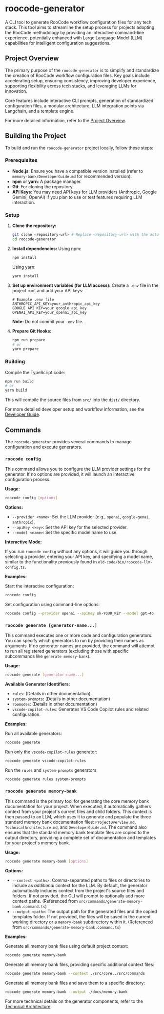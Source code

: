 # roocode-generator

A CLI tool to generate RooCode workflow configuration files for any tech stack. This tool aims to streamline the setup process for projects adopting the RooCode methodology by providing an interactive command-line experience, potentially enhanced with Large Language Model (LLM) capabilities for intelligent configuration suggestions.

## Project Overview

The primary purpose of the `roocode-generator` is to simplify and standardize the creation of RooCode workflow configuration files. Key goals include accelerating setup, ensuring consistency, improving developer experience, supporting flexibility across tech stacks, and leveraging LLMs for innovation.

Core features include interactive CLI prompts, generation of standardized configuration files, a modular architecture, LLM integration points via Langchain, and a template engine.

For more detailed information, refer to the [Project Overview](memory-bank/ProjectOverview.md).

## Building the Project

To build and run the `roocode-generator` project locally, follow these steps:

### Prerequisites

- **Node.js**: Ensure you have a compatible version installed (refer to `memory-bank/DeveloperGuide.md` for recommended version).
- **npm** or **yarn**: A package manager.
- **Git**: For cloning the repository.
- **API Keys**: You may need API keys for LLM providers (Anthropic, Google Gemini, OpenAI) if you plan to use or test features requiring LLM interaction.

### Setup

1.  **Clone the repository:**

    ```bash
    git clone <repository-url> # Replace <repository-url> with the actual URL
    cd roocode-generator
    ```

2.  **Install dependencies:**
    Using npm:

    ```bash
    npm install
    ```

    Using yarn:

    ```bash
    yarn install
    ```

3.  **Set up environment variables (for LLM access):**
    Create a `.env` file in the project root and add your API keys:

    ```env
    # Example .env file
    ANTHROPIC_API_KEY=your_anthropic_api_key
    GOOGLE_API_KEY=your_google_api_key
    OPENAI_API_KEY=your_openai_api_key
    ```

    **Note:** Do not commit your `.env` file.

4.  **Prepare Git Hooks:**
    ```bash
    npm run prepare
    # or
    yarn prepare
    ```

### Building

Compile the TypeScript code:

```bash
npm run build
# or
yarn build
```

This will compile the source files from `src/` into the `dist/` directory.

For more detailed developer setup and workflow information, see the [Developer Guide](memory-bank/DeveloperGuide.md).

## Commands

The `roocode-generator` provides several commands to manage configuration and execute generators.

### `roocode config`

This command allows you to configure the LLM provider settings for the generator. If no options are provided, it will launch an interactive configuration process.

**Usage:**

```bash
roocode config [options]
```

**Options:**

- `--provider <name>`: Set the LLM provider (e.g., `openai`, `google-genai`, `anthropic`).
- `--apiKey <key>`: Set the API key for the selected provider.
- `--model <name>`: Set the specific model name to use.

**Interactive Mode:**

If you run `roocode config` without any options, it will guide you through selecting a provider, entering your API key, and specifying a model name, similar to the functionality previously found in `old-code/bin/roocode-llm-config.ts`.

**Examples:**

Start the interactive configuration:

```bash
roocode config
```

Set configuration using command-line options:

```bash
roocode config --provider openai --apiKey sk-YOUR_KEY --model gpt-4o
```

### `roocode generate [generator-name...]`

This command executes one or more code and configuration generators. You can specify which generators to run by providing their names as arguments. If no generator names are provided, the command will attempt to run all registered generators (excluding those with specific subcommands like `generate memory-bank`).

**Usage:**

```bash
roocode generate [generator-name...]
```

**Available Generator Identifiers:**

- `rules`: (Details in other documentation)
- `system-prompts`: (Details in other documentation)
- `roomodes`: (Details in other documentation)
- `vscode-copilot-rules`: Generates VS Code Copilot rules and related configuration.

**Examples:**

Run all available generators:

```bash
roocode generate
```

Run only the `vscode-copilot-rules` generator:

```bash
roocode generate vscode-copilot-rules
```

Run the `rules` and `system-prompts` generators:

```bash
roocode generate rules system-prompts
```

### `roocode generate memory-bank`

This command is the primary tool for generating the core memory bank documentation for your project. When executed, it automatically gathers context from your project's current files and child folders. This context is then passed to an LLM, which uses it to generate and populate the three standard memory bank documentation files: `ProjectOverview.md`, `TechnicalArchitecture.md`, and `DeveloperGuide.md`. The command also ensures that the standard memory bank template files are copied to the output directory, providing a complete set of documentation and templates for your project's memory bank.

**Usage:**

```bash
roocode generate memory-bank [options]
```

**Options:**

- `--context <paths>`: Comma-separated paths to files or directories to include as _additional_ context for the LLM. By default, the generator automatically includes context from the project's source files and folders. If not provided, the CLI will prompt to optionally add more context paths. (Referenced from `src/commands/generate-memory-bank.command.ts`)
- `--output <path>`: The output path for the generated files and the copied templates folder. If not provided, the files will be saved in the current working directory or a `memory-bank` subdirectory within it. (Referenced from `src/commands/generate-memory-bank.command.ts`)

**Examples:**

Generate all memory bank files using default project context:

```bash
roocode generate memory-bank
```

Generate all memory bank files, providing specific additional context files:

```bash
roocode generate memory-bank --context ./src/core,./src/commands
```

Generate all memory bank files and save them to a specific directory:

```bash
roocode generate memory-bank --output ./docs/memory-bank
```

For more technical details on the generator components, refer to the [Technical Architecture](memory-bank/TechnicalArchitecture.md).
